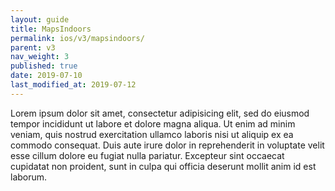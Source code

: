```yaml
---
layout: guide
title: MapsIndoors
permalink: ios/v3/mapsindoors/
parent: v3
nav_weight: 3
published: true
date: 2019-07-10
last_modified_at: 2019-07-12
---
```


Lorem ipsum dolor sit amet, consectetur adipisicing elit, sed do eiusmod tempor incididunt ut labore et dolore magna aliqua. Ut enim ad minim veniam, quis nostrud exercitation ullamco laboris nisi ut aliquip ex ea commodo consequat. Duis aute irure dolor in reprehenderit in voluptate velit esse cillum dolore eu fugiat nulla pariatur. Excepteur sint occaecat cupidatat non proident, sunt in culpa qui officia deserunt mollit anim id est laborum.
